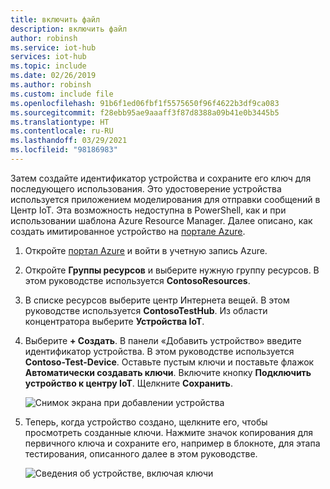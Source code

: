 ```yaml
---
title: включить файл
description: включить файл
author: robinsh
ms.service: iot-hub
services: iot-hub
ms.topic: include
ms.date: 02/26/2019
ms.author: robinsh
ms.custom: include file
ms.openlocfilehash: 91b6f1ed06fbf1f5575650f96f4622b3df9ca083
ms.sourcegitcommit: f28ebb95ae9aaaff3f87d8388a09b41e0b3445b5
ms.translationtype: HT
ms.contentlocale: ru-RU
ms.lasthandoff: 03/29/2021
ms.locfileid: "98186983"
---
```

<!-- This is the instructions for creating a simulated device you can use for testing routing.-->

Затем создайте идентификатор устройства и сохраните его ключ для последующего использования. Это удостоверение устройства используется приложением моделирования для отправки сообщений в Центр IoT. Эта возможность недоступна в PowerShell, как и при использовании шаблона Azure Resource Manager. Далее описано, как создать имитированное устройство на [портале Azure](https://portal.azure.com).

1. Откройте [портал Azure](https://portal.azure.com) и войти в учетную запись Azure.

2. Откройте **Группы ресурсов** и выберите нужную группу ресурсов. В этом руководстве используется **ContosoResources**.

3. В списке ресурсов выберите центр Интернета вещей. В этом руководстве используется **ContosoTestHub**. Из области концентратора выберите **Устройства IoT**.

4. Выберите **+ Создать**. В панели «Добавить устройство» введите идентификатор устройства. В этом руководстве используется **Contoso-Test-Device**. Оставьте пустым ключи и поставьте флажок **Автоматически создавать ключи**. Включите кнопку **Подключить устройство к центру IoT**. Щелкните **Сохранить**.

   ![Снимок экрана при добавлении устройства](./media/iot-hub-include-create-simulated-device-portal/add-device.png)

5. Теперь, когда устройство создано, щелкните его, чтобы просмотреть созданные ключи. Нажмите значок копирования для первичного ключа и сохраните его, например в блокноте, для этапа тестирования, описанного далее в этом руководстве.

   ![Сведения об устройстве, включая ключи](./media/iot-hub-include-create-simulated-device-portal/device-details.png)